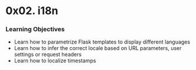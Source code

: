 # 0x02. i18n

### Learning Objectives

- Learn how to parametrize Flask templates to display different languages
- Learn how to infer the correct locale based on URL parameters, user settings or request headers
- Learn how to localize timestamps
